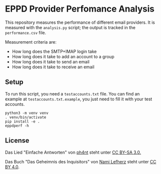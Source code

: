 # EPPD Provider Perfomance Analysis

This repository measures the performance of different email providers. It is
measured with the `analysis.py` script; the output is tracked in the
`performance.csv` file.

Measurement criteria are:
- How long does the SMTP+IMAP login take
- How long does it take to add an account to a group
- How long does it take to send an email
- How long does it take to receive an email

## Setup

To run this script, you need a `testaccounts.txt` file. You can find an example
at `testaccounts.txt.example`, you just need to fill it with your test
accounts.

```
python3 -m venv venv
. venv/bin/activate
pip install -e .
eppdperf -h
```

## License

Das Lied "Einfache Antworten" von [ph4nt](ph4nt24.bandcamp.com) steht unter [CC
BY-SA 3.0.](https://creativecommons.org/licenses/by-sa/3.0/)

Das Buch "Das Geheimnis des Inquisitors" von [Nami
Lefherz](https://lefherz.net) steht unter [CC BY
4.0](https://creativecommons.org/licenses/by/4.0/).

